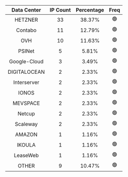 | Data Center | IP Count | Percentage | Freq |
|:------------:|:--------:|:-----------:|:-----:|
| HETZNER | 33 | 38.37% | 🟢 |
| Contabo | 11 | 12.79% | 🟢 |
| OVH | 10 | 11.63% | 🟢 |
| PSINet | 5 | 5.81% | 🟢 |
| Google-Cloud | 3 | 3.49% | 🟢 |
| DIGITALOCEAN | 2 | 2.33% | 🟢 |
| Interserver | 2 | 2.33% | 🟢 |
| IONOS | 2 | 2.33% | 🟢 |
| MEVSPACE | 2 | 2.33% | 🟢 |
| Netcup | 2 | 2.33% | 🟢 |
| Scaleway | 2 | 2.33% | 🟢 |
| AMAZON | 1 | 1.16% | 🟢 |
| IKOULA | 1 | 1.16% | 🟢 |
| LeaseWeb | 1 | 1.16% | 🟢 |
| OTHER | 9 | 10.47% | 🟢 |
